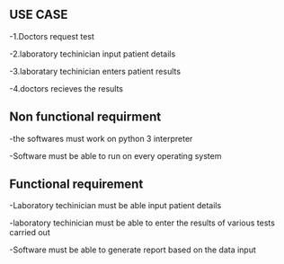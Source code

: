 USE CASE
--------

-1.Doctors request test 

-2.laboratory techinician input patient details

-3.laboratary techinician enters patient results

-4.doctors recieves the results

Non functional requirment 
-------------------------

-the softwares must work on python 3 interpreter

-Software must  be able to run on every operating system

Functional requirement 
----------------------

-Laboratory techinician must be able input patient details

-laboratory techinician must be able to enter the results of various tests carried out 

-Software must be able to generate report based on the data input 



